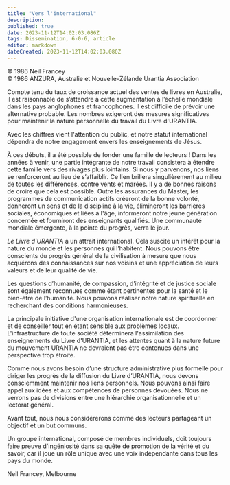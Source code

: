 ```yaml
---
title: "Vers l'international"
description: 
published: true
date: 2023-11-12T14:02:03.086Z
tags: Dissemination, 6-0-6, article
editor: markdown
dateCreated: 2023-11-12T14:02:03.086Z
---
```



<p class="v-card v-sheet theme--light gray lighten-3 px-2 py-1">© 1986 Neil Francey<br>© 1986 ANZURA, Australie et Nouvelle-Zélande Urantia Association</p>


Compte tenu du taux de croissance actuel des ventes de livres en Australie, il est raisonnable de s’attendre à cette augmentation à l’échelle mondiale dans les pays anglophones et francophones. Il est difficile de prévoir une alternative probable. Les nombres exigeront des mesures significatives pour maintenir la nature personnelle du travail du Livre d'URANTIA.

Avec les chiffres vient l'attention du public, et notre statut international dépendra de notre engagement envers les enseignements de Jésus.

À ces débuts, il a été possible de fonder une famille de lecteurs ! Dans les années à venir, une partie intégrante de notre travail consistera à étendre cette famille vers des rivages plus lointains. Si nous y parvenons, nos liens se renforceront au lieu de s’affaiblir. Ce lien brillera singulièrement au milieu de toutes les différences, contre vents et marées. Il y a de bonnes raisons de croire que cela est possible. Outre les assurances du Master, les programmes de communication actifs créeront de la bonne volonté, donneront un sens et de la discipline à la vie, élimineront les barrières sociales, économiques et liées à l'âge, informeront notre jeune génération concernée et fourniront des enseignants qualifiés. Une communauté mondiale émergente, à la pointe du progrès, verra le jour.

_Le Livre d'URANTIA_ a un attrait international. Cela suscite un intérêt pour la nature du monde et les personnes qui l’habitent. Nous pouvons être conscients du progrès général de la civilisation à mesure que nous acquérons des connaissances sur nos voisins et une appréciation de leurs valeurs et de leur qualité de vie.

Les questions d’humanité, de compassion, d’intégrité et de justice sociale sont également reconnues comme étant pertinentes pour la santé et le bien-être de l’humanité. Nous pouvons réaliser notre nature spirituelle en recherchant des conditions harmonieuses.

La principale initiative d'une organisation internationale est de coordonner et de conseiller tout en étant sensible aux problèmes locaux. L'infrastructure de toute société déterminera l'assimilation des enseignements du Livre d'URANTIA, et les attentes quant à la nature future du mouvement URANTIA ne devraient pas être contenues dans une perspective trop étroite.

Comme nous avons besoin d’une structure administrative plus formelle pour diriger les progrès de la diffusion du Livre d’URANTIA, nous devons consciemment maintenir nos liens personnels. Nous pouvons ainsi faire appel aux idées et aux compétences de personnes dévouées. Nous ne verrons pas de divisions entre une hiérarchie organisationnelle et un lectorat général.

Avant tout, nous nous considérerons comme des lecteurs partageant un objectif et un but communs.

Un groupe international, composé de membres individuels, doit toujours faire preuve d'ingéniosité dans sa quête de promotion de la vérité et du savoir, car il joue un rôle unique avec une voix indépendante dans tous les pays du monde.

Neil Francey, Melbourne

